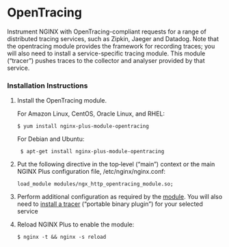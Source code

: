 # OpenTracing

Instrument NGINX with OpenTracing-compliant requests for a range of distributed tracing services, such as Zipkin, Jaeger and Datadog. Note that the opentracing module provides the framework for recording traces; you will also need to install a service-specific tracing module. This module \(“tracer”\) pushes traces to the collector and analyser provided by that service.

### Installation Instructions

1. Install the OpenTracing module.

   For Amazon Linux, CentOS, Oracle Linux, and RHEL:

   ```text
   $ yum install nginx-plus-module-opentracing
   ```

   For Debian and Ubuntu:

   ```text
    $ apt-get install nginx-plus-module-opentracing
   ```

2. Put the following directive in the top‑level \(“main”\) context or the main NGINX Plus configuration file, /etc/nginx/nginx.conf:

   ```text
   load_module modules/ngx_http_opentracing_module.so;
   ```

3. Perform additional configuration as required by the [module](https://github.com/opentracing-contrib/nginx-opentracing). You will also need to [install a tracer](https://github.com/opentracing-contrib/nginx-opentracing#building-from-source) \(“portable binary plugin”\) for your selected service
4. Reload NGINX Plus to enable the module:

   ```text
   $ nginx -t && nginx -s reload
   ```

